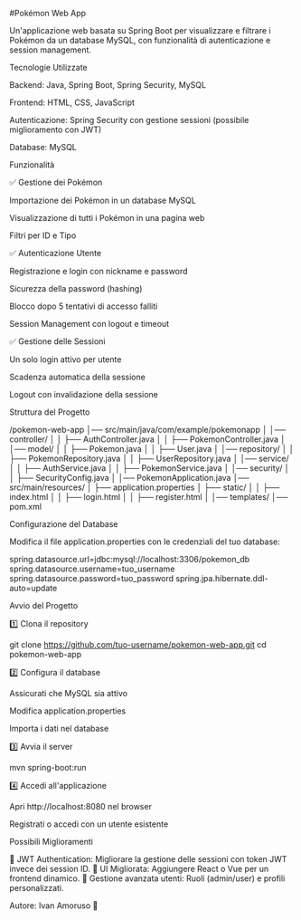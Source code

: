 #Pokémon Web App

Un'applicazione web basata su Spring Boot per visualizzare e filtrare i Pokémon da un database MySQL, con funzionalità di autenticazione e session management.

Tecnologie Utilizzate

Backend: Java, Spring Boot, Spring Security, MySQL

Frontend: HTML, CSS, JavaScript

Autenticazione: Spring Security con gestione sessioni (possibile miglioramento con JWT)

Database: MySQL

Funzionalità

✅ Gestione dei Pokémon

Importazione dei Pokémon in un database MySQL

Visualizzazione di tutti i Pokémon in una pagina web

Filtri per ID e Tipo

✅ Autenticazione Utente

Registrazione e login con nickname e password

Sicurezza della password (hashing)

Blocco dopo 5 tentativi di accesso falliti

Session Management con logout e timeout

✅ Gestione delle Sessioni

Un solo login attivo per utente

Scadenza automatica della sessione

Logout con invalidazione della sessione

Struttura del Progetto

/pokemon-web-app
│── src/main/java/com/example/pokemonapp
│   │── controller/
│   │   ├── AuthController.java
│   │   ├── PokemonController.java
│   │── model/
│   │   ├── Pokemon.java
│   │   ├── User.java
│   │── repository/
│   │   ├── PokemonRepository.java
│   │   ├── UserRepository.java
│   │── service/
│   │   ├── AuthService.java
│   │   ├── PokemonService.java
│   │── security/
│   │   ├── SecurityConfig.java
│   │── PokemonApplication.java
│── src/main/resources/
│   ├── application.properties
│   ├── static/
│   │   ├── index.html
│   │   ├── login.html
│   │   ├── register.html
│   │── templates/
│── pom.xml

Configurazione del Database

Modifica il file application.properties con le credenziali del tuo database:

spring.datasource.url=jdbc:mysql://localhost:3306/pokemon_db
spring.datasource.username=tuo_username
spring.datasource.password=tuo_password
spring.jpa.hibernate.ddl-auto=update

Avvio del Progetto

1️⃣ Clona il repository

git clone https://github.com/tuo-username/pokemon-web-app.git
cd pokemon-web-app

2️⃣ Configura il database

Assicurati che MySQL sia attivo

Modifica application.properties

Importa i dati nel database

3️⃣ Avvia il server

mvn spring-boot:run

4️⃣ Accedi all'applicazione

Apri http://localhost:8080 nel browser

Registrati o accedi con un utente esistente

Possibili Miglioramenti

🔹 JWT Authentication: Migliorare la gestione delle sessioni con token JWT invece dei session ID.
🔹 UI Migliorata: Aggiungere React o Vue per un frontend dinamico.
🔹 Gestione avanzata utenti: Ruoli (admin/user) e profili personalizzati.

Autore: Ivan Amoruso 🚀
